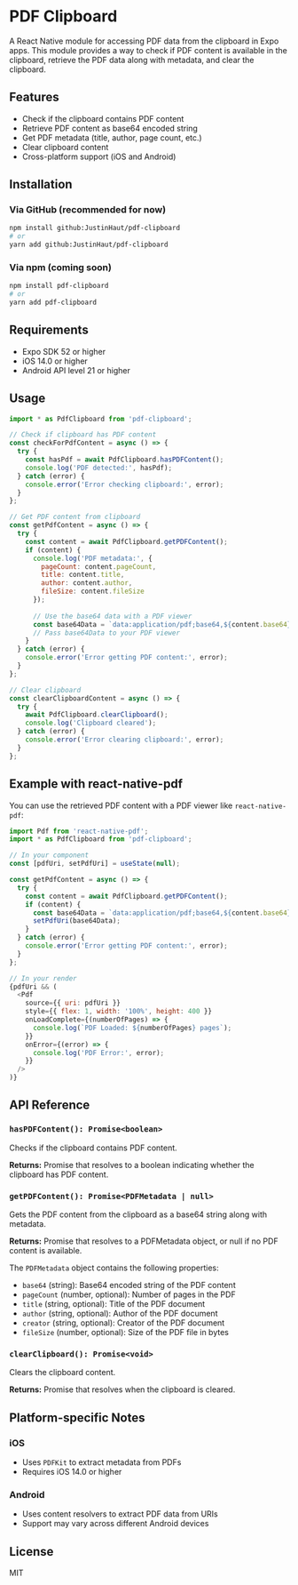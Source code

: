 # PDF Clipboard

A React Native module for accessing PDF data from the clipboard in Expo apps. This module provides a way to check if PDF content is available in the clipboard, retrieve the PDF data along with metadata, and clear the clipboard.

## Features

- Check if the clipboard contains PDF content
- Retrieve PDF content as base64 encoded string
- Get PDF metadata (title, author, page count, etc.)
- Clear clipboard content
- Cross-platform support (iOS and Android)

## Installation

### Via GitHub (recommended for now)

```bash
npm install github:JustinHaut/pdf-clipboard
# or
yarn add github:JustinHaut/pdf-clipboard
```

### Via npm (coming soon)

```bash
npm install pdf-clipboard
# or
yarn add pdf-clipboard
```

## Requirements

- Expo SDK 52 or higher
- iOS 14.0 or higher
- Android API level 21 or higher

## Usage

```javascript
import * as PdfClipboard from 'pdf-clipboard';

// Check if clipboard has PDF content
const checkForPdfContent = async () => {
  try {
    const hasPdf = await PdfClipboard.hasPDFContent();
    console.log('PDF detected:', hasPdf);
  } catch (error) {
    console.error('Error checking clipboard:', error);
  }
};

// Get PDF content from clipboard
const getPdfContent = async () => {
  try {
    const content = await PdfClipboard.getPDFContent();
    if (content) {
      console.log('PDF metadata:', {
        pageCount: content.pageCount,
        title: content.title,
        author: content.author,
        fileSize: content.fileSize
      });
      
      // Use the base64 data with a PDF viewer
      const base64Data = `data:application/pdf;base64,${content.base64}`;
      // Pass base64Data to your PDF viewer
    }
  } catch (error) {
    console.error('Error getting PDF content:', error);
  }
};

// Clear clipboard
const clearClipboardContent = async () => {
  try {
    await PdfClipboard.clearClipboard();
    console.log('Clipboard cleared');
  } catch (error) {
    console.error('Error clearing clipboard:', error);
  }
};
```

## Example with react-native-pdf

You can use the retrieved PDF content with a PDF viewer like `react-native-pdf`:

```javascript
import Pdf from 'react-native-pdf';
import * as PdfClipboard from 'pdf-clipboard';

// In your component
const [pdfUri, setPdfUri] = useState(null);

const getPdfContent = async () => {
  try {
    const content = await PdfClipboard.getPDFContent();
    if (content) {
      const base64Data = `data:application/pdf;base64,${content.base64}`;
      setPdfUri(base64Data);
    }
  } catch (error) {
    console.error('Error getting PDF content:', error);
  }
};

// In your render
{pdfUri && (
  <Pdf
    source={{ uri: pdfUri }}
    style={{ flex: 1, width: '100%', height: 400 }}
    onLoadComplete={(numberOfPages) => {
      console.log(`PDF Loaded: ${numberOfPages} pages`);
    }}
    onError={(error) => {
      console.log('PDF Error:', error);
    }}
  />
)}
```

## API Reference

### `hasPDFContent(): Promise<boolean>`

Checks if the clipboard contains PDF content.

**Returns:** Promise that resolves to a boolean indicating whether the clipboard has PDF content.

### `getPDFContent(): Promise<PDFMetadata | null>`

Gets the PDF content from the clipboard as a base64 string along with metadata.

**Returns:** Promise that resolves to a PDFMetadata object, or null if no PDF content is available.

The `PDFMetadata` object contains the following properties:
- `base64` (string): Base64 encoded string of the PDF content
- `pageCount` (number, optional): Number of pages in the PDF
- `title` (string, optional): Title of the PDF document
- `author` (string, optional): Author of the PDF document
- `creator` (string, optional): Creator of the PDF document
- `fileSize` (number, optional): Size of the PDF file in bytes

### `clearClipboard(): Promise<void>`

Clears the clipboard content.

**Returns:** Promise that resolves when the clipboard is cleared.

## Platform-specific Notes

### iOS
- Uses `PDFKit` to extract metadata from PDFs
- Requires iOS 14.0 or higher

### Android
- Uses content resolvers to extract PDF data from URIs
- Support may vary across different Android devices

## License

MIT
